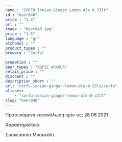```yaml
---
name : "CORFU Ionian Ginger Lemon Ale 0.33lt"
id : "beer040"
price : "1.5"
url : ""
image : "beer040.jpg"
price : "1.5"
language : "gr"
alchohol : ""
product_types : ""
brewery : "Corfu"

promotion : ""
beer_types : "ΧΩΡΙΣ ΑΛΚΟΟΛ"
retail_price : ""
discount : ""
description_short : ""
url: "corfu-ionian-ginger-lemon-ale-0-33lt/corfu"
aliases: 
    - "corfu-ionian-ginger-lemon-ale-0-33lt"
slug: "beer040"
---
```


Προτεινόμενη κατανάλωση πρίν τις: 28 06 2021

Χαρακτηριστικά

Συσκευασία
Μπουκάλι